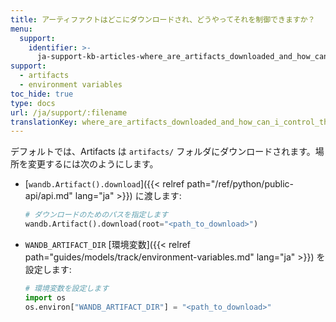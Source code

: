 ```yaml
---
title: アーティファクトはどこにダウンロードされ、どうやってそれを制御できますか？
menu:
  support:
    identifier: >-
      ja-support-kb-articles-where_are_artifacts_downloaded_and_how_can_i_control_that
support:
  - artifacts
  - environment variables
toc_hide: true
type: docs
url: /ja/support/:filename
translationKey: where_are_artifacts_downloaded_and_how_can_i_control_that
---
```

デフォルトでは、Artifacts は `artifacts/` フォルダにダウンロードされます。場所を変更するには次のようにします。

- [`wandb.Artifact().download`]({{< relref path="/ref/python/public-api/api.md" lang="ja" >}}) に渡します:

    ```python
    # ダウンロードのためのパスを指定します
    wandb.Artifact().download(root="<path_to_download>")
    ```

- `WANDB_ARTIFACT_DIR` [環境変数]({{< relref path="guides/models/track/environment-variables.md" lang="ja" >}}) を設定します:

    ```python
    # 環境変数を設定します
    import os
    os.environ["WANDB_ARTIFACT_DIR"] = "<path_to_download>"
    ```
